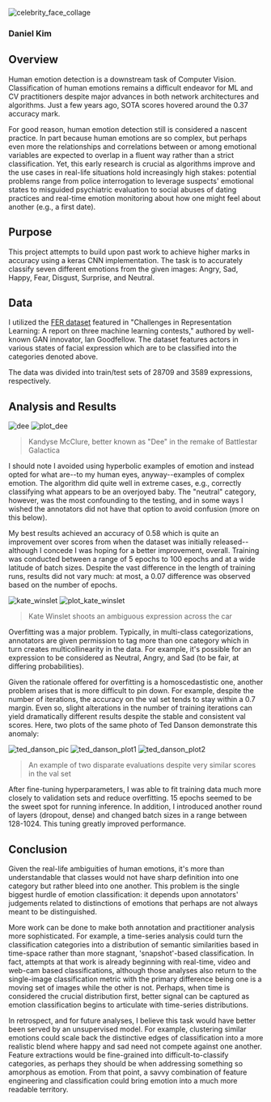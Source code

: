 ![celebrity_face_collage](img/header_celebrity_emotion.png)

### Daniel Kim

## Overview
Human emotion detection is a downstream task of Computer Vision. Classification of human emotions remains a difficult endeavor for ML and CV practitioners despite major advances in both network architectures and algorithms. Just a few years ago, SOTA scores hovered around the 0.37 accuracy mark.  

For good reason, human emotion detection still is considered a nascent practice. In part because human emotions are so complex, but perhaps even more the relationships and correlations between or among emotional variables are expected to overlap in a fluent way rather than a strict classification. Yet, this early research is crucial as algorithms improve and the use cases in real-life situations hold increasingly high stakes: potential problems range from police interrogation to leverage suspects' emotional states to misguided psychiatric evaluation to social abuses of dating practices and real-time emotion monitoring about how one might feel about another (e.g., a first date).  

## Purpose
This project attempts to build upon past work to achieve higher marks in accuracy using a keras CNN implementation. The task is to accurately classify seven different emotions from the given images: Angry, Sad, Happy, Fear, Disgust, Surprise, and Neutral.

## Data
I utilized the [FER dataset](https://arxiv.org/abs/1307.0414) featured in "Challenges in Representation Learning: A report on three machine learning contests," authored by well-known GAN innovator, Ian Goodfellow. The dataset features actors in various states of facial expression which are to be classified into the categories denoted above.

The data was divided into train/test sets of 28709 and 3589 expressions, respectively.  

## Analysis and Results

![dee](img/dee_256.png)
![plot_dee](img/plot_dee.png)
> Kandyse McClure, better known as "Dee" in the remake of Battlestar Galactica  

I should note I avoided using hyperbolic examples of emotion and instead opted for what are--to my human eyes, anyway--examples of complex emotion. The algorithm did quite well in extreme cases, e.g., correctly classifying what appears to be an overjoyed baby. The "neutral" category, however, was the most confounding to the testing, and in some ways I wished the annotators did not have that option to avoid confusion (more on this below).

My best results achieved an accuracy of 0.58 which is quite an improvement over scores from when the dataset was initially released--although I concede I was hoping for a better improvement, overall. Training was conducted between a range of 5 epochs to 100 epochs and at a wide latitude of batch sizes. Despite the vast difference in the length of training runs, results did not vary much: at most, a 0.07 difference was observed based on the number of epochs.

![kate_winslet](img/kate_winslet_256.png)
![plot_kate_winslet](img/plot_kate_winslet.png) 
> Kate Winslet shoots an ambiguous expression across the car  

Overfitting was a major problem. Typically, in multi-class categorizations, annotators are given permission to tag more than one category which in turn creates multicollinearity in the data. For example, it's possible for an expression to be considered as Neutral, Angry, and Sad (to be fair, at differing probabilities).  

Given the rationale offered for overfitting is a homoscedastistic one, another problem arises that is more difficult to pin down. For example, despite the number of iterations, the accuracy on the val set tends to stay within a 0.7 margin. Even so, slight alterations in the number of training iterations can yield dramatically different results despite the stable and consistent val scores. Here, two plots of the same photo of Ted Danson demonstrate this anomaly:

![ted_danson_pic](img/ted_danson_256.png)
![ted_danson_plot1](img/plot_ted_danson_280.png)
![ted_danson_plot2](img/plot2_ted_danson_280.png)  
> An example of two disparate evaluations despite very similar scores in the val set  

After fine-tuning hyperparameters, I was able to fit training data much more closely to validation sets and reduce overfitting. 15 epochs seemed to be the sweet spot for running inference. In addition, I introduced another round of layers (dropout, dense) and changed batch sizes in a range between 128-1024. This tuning greatly improved performance.

## Conclusion
Given the real-life ambiguities of human emotions, it's more than understandable that classes would not have sharp definition into one category but rather bleed into one another. This problem is the single biggest hurdle of emotion classification: it depends upon annotators' judgements related to distinctions of emotions that perhaps are not always meant to be distinguished.  

More work can be done to make both annotation and practitioner analysis more sophisticated. For example, a time-series analysis could turn the classification categories into a distribution of semantic similarities based in time-space rather than more stagnant, 'snapshot'-based classification. In fact, attempts at that work is already beginning with real-time, video and web-cam based classifications, although those analyses also return to the single-image classification metric with the primary difference being one is a moving set of images while the other is not. Perhaps, when time is considered the crucial distribution first, better signal can be captured as emotion classification begins to articulate with time-series distributions.  

In retrospect, and for future analyses, I believe this task would have better been served by an unsupervised model. For example, clustering similar emotions could scale back the distinctive edges of classification into a more realistic blend where happy and sad need not compete against one another. Feature extractions would be fine-grained into difficult-to-classify categories, as perhaps they should be when addressing something so amorphous as emotion. From that point, a savvy combination of feature engineering and classification could bring emotion into a much more readable territory.  
